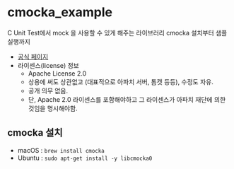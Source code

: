 # cmocka_example
C Unit Test에서 mock 을 사용할 수 있게 해주는 라이브러리 cmocka 설치부터 샘플 실행까지
* [공식 페이지](https://cmocka.org/)
* 라이센스(license) 정보
    - Apache License 2.0
    - 상용에 써도 상관없고 (대표적으로 아파치 서버, 톰캣 등등), 수정도 자유. 
    - 공개 의무 없음. 
    - 단, Apache 2.0 라이센스를 포함해야하고 그 라이센스가 아파치 재단에 의한것임을 명시해야함.

## cmocka 설치
* macOS : `brew install cmocka`
* Ubuntu : `sudo apt-get install -y libcmocka0`